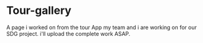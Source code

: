 # Tour-gallery
A page i worked on from the tour App my team and i are working on for our SDG project. i'll upload the complete work ASAP.
